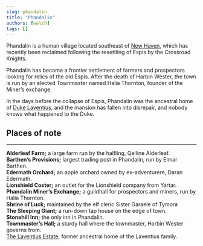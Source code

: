 ```yaml
---
slug: phandalin
title: "Phandalin"
authors: [welch]
tags: []
---
```


Phandalin is a human village located southeast of [New Haven](/wikis/the-portal-city-of-new-haven), which has recently been reclaimed following the resettling of Espis by the Crossroad Knights.
 
Phandalin has become a frontier settlement of farmers and prospectors looking for relics of the old Espis. After the death of Harbin Wester, the town is run by an elected Townmaster named Halia Thornton, founder of the  Miner’s exchange.
 
In the days before the collapse of Espis, Phandalin was the ancestral home of [Duke Laventius](/characters/laventius), and the mansion has fallen into disrepair, and nobody knows what happened to the Duke.
 
## Places of note
 
* * *
 
**Alderleaf Farm;** a large farm run by the halfling, Qelline Alderleaf.  
 **Barthen’s Provisions;** largest trading post in Phandalin, run by Elmar Barthen.  
 **Edermath Orchard;** an apple orchard owned by ex-adventurere, Daran Edermath.  
 **Lionshield Coster;** an outlet for the Lionshield company from Yartar.  
 **Phandalin Miner’s Exchange;** a guildhall for prospectors and miners, run by Halia Thornton.  
 **Shrine of Luck;** maintained by the elf cleric Sister Garaele of Tymora  
 **The Sleeping Giant;** a run-down tap house on the edge of town.  
 **Stonehill Inn;** the only inn in Phandalin.  
 **Townmaster’s Hall;** a sturdy hall where the townmaster, Harbin Wester governs from.  
 [The Laventius Estate;](/wikis/the-laventius-estate) former ancestral home of the Laventius family.
